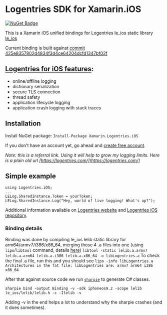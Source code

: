 # Logentries SDK for Xamarin.iOS
[![NuGet Badge](https://buildstats.info/nuget/Xamarin.Logentries.iOS?includePreReleases=true)](https://www.nuget.org/packages/Xamarin.Logentries.iOS/)

This is a Xamarin iOS unified bindings for Logentries le_ios static library
[le_ios](https://github.com/logentries/le_ios)

Current binding is built against [commit 425e8357802d4834f3d4ce64204dcfd1347bf02f](https://github.com/logentries/le_ios/commit/425e8357802d4834f3d4ce64204dcfd1347bf02f)

[Logentries for iOS features](https://github.com/LogentriesCommunity/le_ios):
-------------

* online/offline logging
* dictionary serialization
* secure TLS connection
* thread safety
* application lifecycle logging
* application crash logging with stack traces

Installation
------------

Install NuGet package: `Install-Package Xamarin.Logentries.iOS`

If you don't have an account yet, go ahead and [create free account](https://logentries.com/learnmore?code=781f627c).

_Note: this is a referral link. Using it will help to grow my logging limits. Here is a plain old url [https://logentries.com/](https://logentries.com/)_

Simple example
--------------

```
using Logentries.iOS;
...
LELog.SharedInstance.Token = yourToken;
LELog.SharedInstance.Log("Hey, world of live logging! What's up?");
```

Additional information available on [Logentries website](https://logentries.com) and [Logentries iOS repository](https://github.com/LogentriesCommunity/le_ios).


### Binding details
Binding was done by compiling le_ios lelib static library for arm64/armv7/i386/x86_64, merging those 4 .a files into one (using `lipo`/`libtool` command, details [here](http://www.cvursache.com/2013/10/06/Combining-Multi-Arch-Binaries/))
`libtool -static lelib.a.armv7 lelib.a.arm64 lelib.a.i386 lelib.a.x86_64 -o libLogentries.a`
To check the final .a file, run this and you should see
`lipo -info libLogentries.a`
`Architectures in the fat file: libLogentries are: armv7 arm64 i386 x86_64`

After that against source code we run [`sharpie`](http://developer.xamarin.com/guides/ios/advanced_topics/binding_objective-c/objective_sharpie/) to generate C# classes.

`sharpie bind -output Binding -v -sdk iphoneos9.2 -scope lelib le_ios/lelib/lelib.h -c -Ilelib -v`

Adding -v in the end helps a lot to understand why the sharpie crashes (and it does sometimes). 
